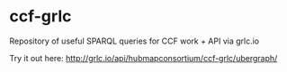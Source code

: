 # ccf-grlc
Repository of useful SPARQL queries for CCF work + API via grlc.io

Try it out here: <http://grlc.io/api/hubmapconsortium/ccf-grlc/ubergraph/>
